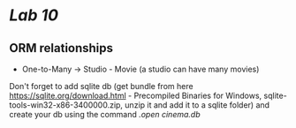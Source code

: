 # _Lab 10_

## ORM relationships
- One-to-Many -> Studio - Movie (a studio can have many movies)

Don't forget to add sqlite db (get bundle from here https://sqlite.org/download.html - Precompiled Binaries for Windows, sqlite-tools-win32-x86-3400000.zip, unzip it and add it to a sqlite folder) and create your db using the command _.open cinema.db_